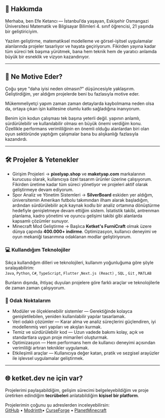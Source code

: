 ## 👋 Hakkımda

Merhaba, ben Efe Ketancı — İstanbul’da yaşayan, Eskişehir Osmangazi Üniversitesi Matematik ve Bilgisayar Bilimleri 4. sınıf öğrencisi, 21 yaşında bir geliştiriciyim.

Yazılım geliştirme, matematiksel modelleme ve görsel-işitsel uygulamalar alanlarında projeler tasarlıyor ve hayata geçiriyorum.
Fikirden yayına kadar tüm süreci tek başıma yürütmek, bana hem teknik hem de yaratıcı anlamda büyük bir esneklik ve vizyon kazandırıyor.

---

## 🧠 Ne Motive Eder?

Çoğu şeye "daha iyisi neden olmasın?" düşüncesiyle yaklaşırım. Geliştirdiğim, yer aldığım projelerde beni bu fazlasıyla motive eder.

Mükemmeliyetçi yapım zaman zaman detaylarda kaybolmama neden olsa da, ortaya çıkan işin kalitesine olumlu katkı sağladığına inanıyorum.

Benim için kodun çalışması tek başına yeterli değil. yapının anlamlı, sürdürülebilir ve kullanılabilir olması en büyük önemi verdiğim konu. Özellikle performans verimliliğinin en önemli olduğu alanlardan biri olan oyun sektöründe yaptığım çalışmalar bana bu alışkanlığı fazlasıyla kazandırdı.

---

## 🛠 Projeler & Yetenekler

- Girişim Projeleri → **pixelyap.shop** ve **maketyap.com** markalarının kurucusu olarak, kullanıcıya özel tasarım ürünler üzerine çalışıyorum. Fikirden üretime kadar tüm süreci yönetiyor ve projeleri aktif olarak geliştirmeye devam ediyorum.
- Spor Analiz ve Yönetim Sistemleri → **SilverBoard** eskiden yer aldığım, üniversitemin Amerikan futbolu takımından ilham alarak başladığım, ardından sürdürülebilir açık kaynak kodlu bir analiz ortamına dönüştürme hedefiyle genişletmeye devam ettiğim sistem. İstatistik takibi, antrenman planlama, kadro yönetimi ve oyuncu gelişimi takibi gibi alanlarda kapsamlı çözümler sunuyor.
- Minecraft Mod Geliştirme → Başlıca **Ketket's FurniCraft** olmak üzere dünya çapında **400.000+ indirme**. Optimizasyon, kullanıcı deneyimi ve oyun mekaniği tasarımına odaklanan modlar geliştiriyorum. 

### 💻 Kullandığım Teknolojiler

Sıkça kullandığım dilleri ve teknolojileri, kullanım yoğunluğuma göre şöyle sıralayabilirim:  
`Java`, `Python`, `C#`, `TypeScript`, `Flutter` ,`Next.js (React)` , `SQL` , `Git` , `MATLAB`

Bunların dışında, ihtiyaç duyulan projelere göre farklı araçlar ve teknolojilerle de zaman zaman çalışıyorum.

### 🎯 Odak Noktalarım
- Modüler ve ölçeklenebilir sistemler — Gerektiğinde kolayca genişletilebilen, yeniden kullanılabilir yapılar tasarlamak.
- Veri odaklı çözümler — Karar alma ve analiz süreçlerini güçlendiren, iyi modellenmiş veri yapıları ve akışları kurmak.
- Temiz ve sürdürülebilir kod — Uzun vadede bakımı kolay, açık ve standartlara uygun proje mimarileri oluşturmak.
- Optimizasyon — Hem performans hem de kullanıcı deneyimi açısından verimliliği artıran teknikler uygulamak.
- Etkileşimli araçlar — Kullanıcıya değer katan, pratik ve sezgisel arayüzler ile işlevsel uygulamalar geliştirmek.

---

## 🌐 ketket.dev ne için var?

Projelerimi paylaşabildiğim, gelişim sürecimi belgeleyebildiğim ve proje üretirken edindiğim **tecrübeleri** anlatabildiğim **kişisel bir platform**.

Projelerimin çoğunu şu adreslerden inceleyebilirsin:  
[GitHub](https://github.com/efeketket) • [Modrinth](https://modrinth.com/user/efeketket)• [CurseForge](https://www.curseforge.com/members/efeketket__/projects) • [PlanetMinecraft](https://www.planetminecraft.com/member/efeketket/) 
